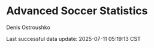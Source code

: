 # Advanced Soccer Statistics
Denis Ostroushko

<!-- gfm -->

Last successful data update: 2025-07-11 05:19:13 CST
